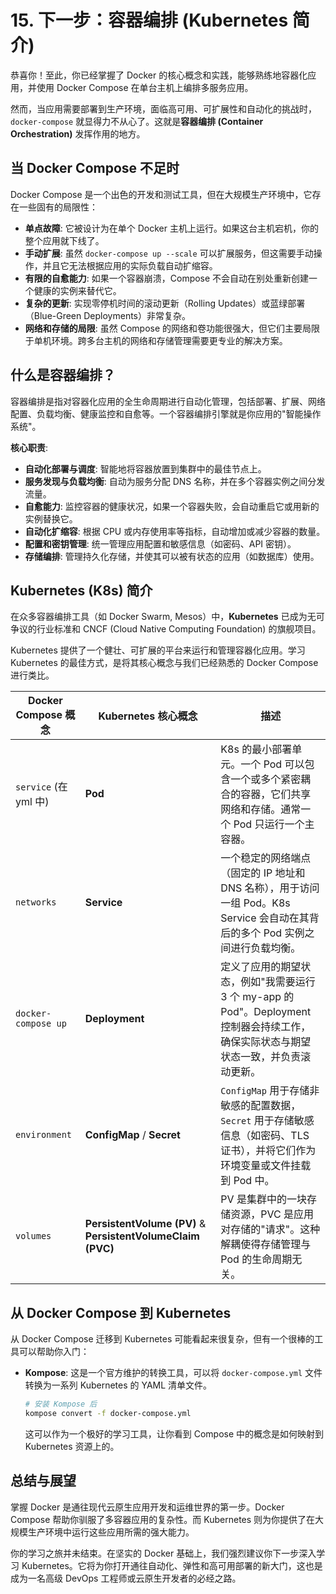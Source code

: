 # 15. 下一步：容器编排 (Kubernetes 简介)

恭喜你！至此，你已经掌握了 Docker 的核心概念和实践，能够熟练地容器化应用，并使用 Docker Compose 在单台主机上编排多服务应用。

然而，当应用需要部署到生产环境，面临高可用、可扩展性和自动化的挑战时，`docker-compose` 就显得力不从心了。这就是**容器编排 (Container Orchestration)** 发挥作用的地方。

## 当 Docker Compose 不足时

Docker Compose 是一个出色的开发和测试工具，但在大规模生产环境中，它存在一些固有的局限性：

-   **单点故障**: 它被设计为在单个 Docker 主机上运行。如果这台主机宕机，你的整个应用就下线了。
-   **手动扩展**: 虽然 `docker-compose up --scale` 可以扩展服务，但这需要手动操作，并且它无法根据应用的实际负载自动扩缩容。
-   **有限的自愈能力**: 如果一个容器崩溃，Compose 不会自动在别处重新创建一个健康的实例来替代它。
-   **复杂的更新**: 实现零停机时间的滚动更新（Rolling Updates）或蓝绿部署（Blue-Green Deployments）非常复杂。
-   **网络和存储的局限**: 虽然 Compose 的网络和卷功能很强大，但它们主要局限于单机环境。跨多台主机的网络和存储管理需要更专业的解决方案。

## 什么是容器编排？

容器编排是指对容器化应用的全生命周期进行自动化管理，包括部署、扩展、网络配置、负载均衡、健康监控和自愈等。一个容器编排引擎就是你应用的"智能操作系统"。

**核心职责**:
-   **自动化部署与调度**: 智能地将容器放置到集群中的最佳节点上。
-   **服务发现与负载均衡**: 自动为服务分配 DNS 名称，并在多个容器实例之间分发流量。
-   **自愈能力**: 监控容器的健康状况，如果一个容器失败，会自动重启它或用新的实例替换它。
-   **自动化扩缩容**: 根据 CPU 或内存使用率等指标，自动增加或减少容器的数量。
-   **配置和密钥管理**: 统一管理应用配置和敏感信息（如密码、API 密钥）。
-   **存储编排**: 管理持久化存储，并使其可以被有状态的应用（如数据库）使用。

## Kubernetes (K8s) 简介

在众多容器编排工具（如 Docker Swarm, Mesos）中，**Kubernetes** 已成为无可争议的行业标准和 CNCF (Cloud Native Computing Foundation) 的旗舰项目。

Kubernetes 提供了一个健壮、可扩展的平台来运行和管理容器化应用。学习 Kubernetes 的最佳方式，是将其核心概念与我们已经熟悉的 Docker Compose 进行类比。

| Docker Compose 概念 | Kubernetes 核心概念 | 描述 |
|---------------------|---------------------------|------------------------------------------------------------------------------------------------------------------------------------------------|
| `service` (在 yml 中) | **Pod** | K8s 的最小部署单元。一个 Pod 可以包含一个或多个紧密耦合的容器，它们共享网络和存储。通常一个 Pod 只运行一个主容器。 |
| `networks`          | **Service**               | 一个稳定的网络端点（固定的 IP 地址和 DNS 名称），用于访问一组 Pod。K8s Service 会自动在其背后的多个 Pod 实例之间进行负载均衡。 |
| `docker-compose up` | **Deployment**            | 定义了应用的期望状态，例如"我需要运行 3 个 my-app 的 Pod"。Deployment 控制器会持续工作，确保实际状态与期望状态一致，并负责滚动更新。 |
| `environment`       | **ConfigMap** / **Secret**  | `ConfigMap` 用于存储非敏感的配置数据，`Secret` 用于存储敏感信息（如密码、TLS 证书），并将它们作为环境变量或文件挂载到 Pod 中。 |
| `volumes`           | **PersistentVolume (PV)** & **PersistentVolumeClaim (PVC)** | PV 是集群中的一块存储资源，PVC 是应用对存储的"请求"。这种解耦使得存储管理与 Pod 的生命周期无关。 |

## 从 Docker Compose 到 Kubernetes

从 Docker Compose 迁移到 Kubernetes 可能看起来很复杂，但有一个很棒的工具可以帮助你入门：

-   **Kompose**:
    这是一个官方维护的转换工具，可以将 `docker-compose.yml` 文件转换为一系列 Kubernetes 的 YAML 清单文件。
    ```bash
    # 安装 Kompose 后
    kompose convert -f docker-compose.yml
    ```
    这可以作为一个极好的学习工具，让你看到 Compose 中的概念是如何映射到 Kubernetes 资源上的。

## 总结与展望

掌握 Docker 是通往现代云原生应用开发和运维世界的第一步。Docker Compose 帮助你驯服了多容器应用的复杂性。而 Kubernetes 则为你提供了在大规模生产环境中运行这些应用所需的强大能力。

你的学习之旅并未结束。在坚实的 Docker 基础上，我们强烈建议你下一步深入学习 Kubernetes。它将为你打开通往自动化、弹性和高可用部署的新大门，这也是成为一名高级 DevOps 工程师或云原生开发者的必经之路。 